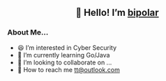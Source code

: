 <h2 align="center">👋 Hello! I’m <a href="https://github.com/bipol4r">bipolar</a></h2>

### About Me...
- :laughing: I’m interested in Cyber Security
- :hocho: I’m currently learning Go/Java
- 💞️ I’m looking to collaborate on ...
- :email: How to reach me tt@outlook.com

<!---
bipol4r/bipol4r is a ✨ special ✨ repository because its `README.md` (this file) appears on your GitHub profile.
You can click the Preview link to take a look at your changes.
--->
